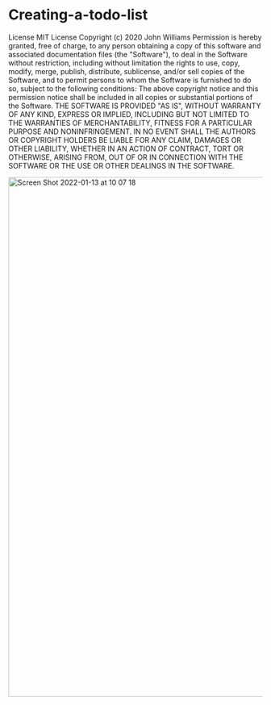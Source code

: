 # Creating-a-todo-list
License MIT License  Copyright (c) 2020 John Williams  Permission is hereby granted, free of charge, to any person obtaining a copy of this software and associated documentation files (the "Software"), to deal in the Software without restriction, including without limitation the rights to use, copy, modify, merge, publish, distribute, sublicense, and/or sell copies of the Software, and to permit persons to whom the Software is furnished to do so, subject to the following conditions:  The above copyright notice and this permission notice shall be included in all copies or substantial portions of the Software.  THE SOFTWARE IS PROVIDED "AS IS", WITHOUT WARRANTY OF ANY KIND, EXPRESS OR IMPLIED, INCLUDING BUT NOT LIMITED TO THE WARRANTIES OF MERCHANTABILITY, FITNESS FOR A PARTICULAR PURPOSE AND NONINFRINGEMENT. IN NO EVENT SHALL THE AUTHORS OR COPYRIGHT HOLDERS BE LIABLE FOR ANY CLAIM, DAMAGES OR OTHER LIABILITY, WHETHER IN AN ACTION OF CONTRACT, TORT OR OTHERWISE, ARISING FROM, OUT OF OR IN CONNECTION WITH THE SOFTWARE OR THE USE OR OTHER DEALINGS IN THE SOFTWARE.

<img width="1031" alt="Screen Shot 2022-01-13 at 10 07 18" src="https://user-images.githubusercontent.com/84048634/149355497-a9e4ac66-a076-4989-9f45-c31bec01eb19.png">
